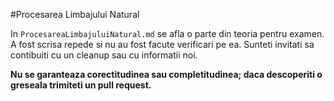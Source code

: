 #Procesarea Limbajului Natural

In `ProcesareaLimbajuluiNatural.md` se afla o parte din teoria pentru examen. A fost scrisa repede si nu au fost facute verificari pe ea. Sunteti invitati sa contibuiti cu un cleanup sau cu informatii noi.

**Nu se garanteaza corectitudinea sau completitudinea; daca descoperiti o greseala trimiteti un pull request.**
